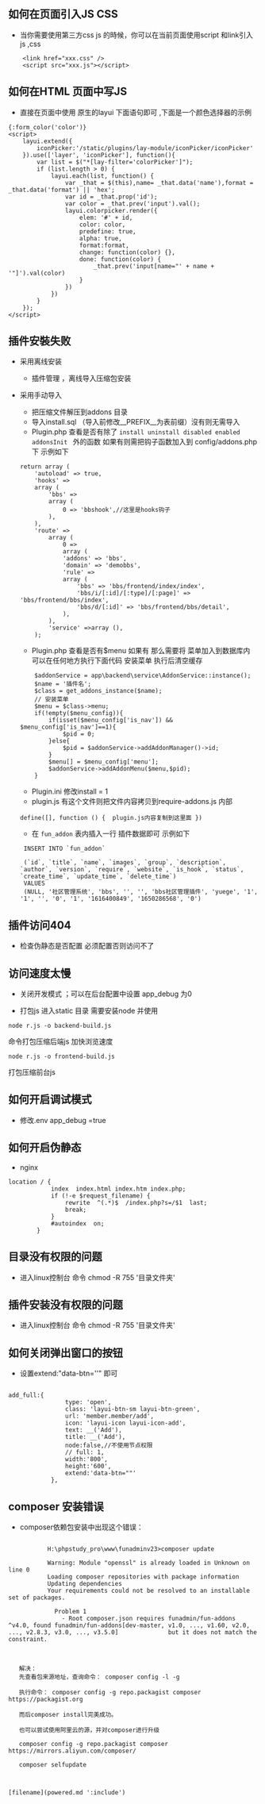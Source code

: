 ##  如何在页面引入JS CSS

- 当你需要使用第三方css  js 的時候，你可以在当前页面使用script 和link引入  js ,css

~~~
    <link href="xxx.css" />
    <script src="xxx.js"></script>
~~~

## 如何在HTML 页面中写JS 
- 直接在页面中使用 原生的layui 下面语句即可 ,下面是一个颜色选择器的示例
~~~
{:form_color('color')}
<script>
    layui.extend({
        iconPicker:'/static/plugins/lay-module/iconPicker/iconPicker'
    }).use(['layer', 'iconPicker'], function(){
        var list = $("*[lay-filter='colorPicker']");
        if (list.length > 0) {
            layui.each(list, function() {
                var _that = $(this),name= _that.data('name'),format = _that.data('format') || 'hex';
                var id = _that.prop('id');
                var color = _that.prev('input').val();
                layui.colorpicker.render({
                    elem: '#' + id,
                    color: color,
                    predefine: true,
                    alpha: true,
                    format:format,
                    change: function(color) {},
                    done: function(color) {
                        _that.prev('input[name="' + name + '"]').val(color)
                    }
                })
            })
        }
    });
</script>

~~~
## 插件安裝失败

- 采用离线安装 
    - 插件管理 ，离线导入压缩包安装 
- 采用手动导入
    - 把压缩文件解压到addons 目录  
    - 导入install.sql （导入前修改__PREFIX__为表前缀）沒有则无需导入 
    - Plugin.php 查看是否有除了 `install uninstall disabled enabled addonsInit ` 外的函数 如果有则需把钩子函数加入到 config/addons.php下  示例如下
    ~~~
    return array (
        'autoload' => true,
        'hooks' => 
        array (
            'bbs' => 
            array (
                0 => 'bbshook',//这里是hooks钩子
            ),
        ),
        'route' => 
            array (
                0 => 
                array (
                'addons' => 'bbs',
                'domain' => 'demobbs',
                'rule' => 
                array (
                    'bbs' => 'bbs/frontend/index/index',
                    'bbs/i/[:id]/[:type]/[:page]' => 'bbs/frontend/bbs/index',
                    'bbs/d/[:id]' => 'bbs/frontend/bbs/detail',
                ),
            ),
            'service' =>array (),
        );
    ~~~

    - Plugin.php 查看是否有$menu 如果有 那么需要将 菜单加入到数据库内 可以在任何地方执行下面代码 安装菜单 执行后清空缓存
    ~~~
        $addonService = app\backend\service\AddonService::instance();
        $name = '插件名';
        $class = get_addons_instance($name);
        // 安装菜单
        $menu = $class->menu;
        if(!empty($menu_config)){
            if(isset($menu_config['is_nav']) && $menu_config['is_nav']==1){
                $pid = 0;
            }else{
                $pid = $addonService->addAddonManager()->id;
            }
            $menu[] = $menu_config['menu'];
            $addonService->addAddonMenu($menu,$pid);
        }
    ~~~

    - Plugin.ini 修改install = 1
    - plugin.js  有这个文件则把文件内容拷贝到require-addons.js 内部
     
    ~~~ 
    define([], function () {  plugin.js内容复制到这里面 }) 
    ~~~
    - 在 `fun_addon` 表内插入一行 插件数据即可  示例如下
    
    ~~~
     INSERT INTO `fun_addon` 

     (`id`, `title`, `name`, `images`, `group`, `description`, `author`, `version`, `require`, `website`, `is_hook`, `status`, `create_time`, `update_time`, `delete_time`) 
     VALUES 
     (NULL, '社区管理系统', 'bbs', '', '', 'bbs社区管理插件', 'yuege', '1', '1', '', '0', '1', '1616400849', '1650286568', '0')
    ~~~
  
 
## 插件访问404 
 - 检查伪静态是否配置 必须配置否则访问不了

## 访问速度太慢

 - 关闭开发模式 ；可以在后台配置中设置 app_debug 为0

 - 打包js 进入static 目录  需要安装node
并使用
```
node r.js -o backend-build.js
```
命令打包压缩后端js 加快浏览速度
```
node r.js -o frontend-build.js
```
打包压缩前台js 

## 如何开启调试模式
*    修改.env  app_debug =true

## 如何开启伪静态
*    nginx
~~~
location / {
            index  index.html index.htm index.php;
            if (!-e $request_filename) {
                rewrite  ^(.*)$  /index.php?s=/$1  last;
                break;
            }
            #autoindex  on;
        }
~~~
## 目录没有权限的问题
* 进入linux控制台 命令 chmod -R 755 '目录文件夹'

## 插件安装没有权限的问题
* 进入linux控制台 命令 chmod -R 755 '目录文件夹'


## 如何关闭弹出窗口的按钮 
* 设置extend:"data-btn=''" 即可
```

add_full:{
                type: 'open',
                class: 'layui-btn-sm layui-btn-green',
                url: 'member.member/add',
                icon: 'layui-icon layui-icon-add',
                text: __('Add'),
                title: __('Add'),
                node:false,//不使用节点权限
                // full: 1,
                width:'800',
                height:'600',
                extend:'data-btn=""'
            },
```

##  composer 安装错误

 * composer依赖包安装中出现这个错误：
 ```
  
            H:\phpstudy_pro\www\funadminv23>composer update

            Warning: Module "openssl" is already loaded in Unknown on line 0
            Loading composer repositories with package information
            Updating dependencies
            Your requirements could not be resolved to an installable set of packages.

              Problem 1
                - Root composer.json requires funadmin/fun-addons ^v4.0, found funadmin/fun-addons[dev-master, v1.0, ..., v1.60, v2.0, ..., v2.8.3, v3.0, ..., v3.5.0]              but it does not match the constraint.

                        

    解决：
    先查看包来源地址，查询命令： composer config -l -g
    
    执行命令： composer config -g repo.packagist composer https://packagist.org
    
    而后composer install完美成功。
    
    也可以尝试使用阿里云的源，并对composer进行升级
    
    composer config -g repo.packagist composer https://mirrors.aliyun.com/composer/
    
    composer selfupdate



[filename](powered.md ':include')
